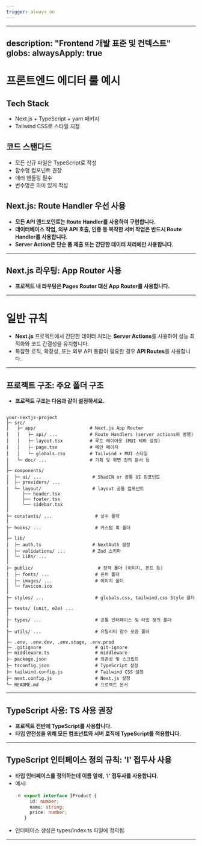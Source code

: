 ```yaml
---
trigger: always_on
---
```


---
description: "Frontend 개발 표준 및 컨텍스트"
globs:
alwaysApply: true
---

# 프론트엔드 에디터 룰 예시

## Tech Stack
- Next.js + TypeScript + yarn 패키지
- Tailwind CSS로 스타일 지정

## 코드 스탠다드
- 모든 신규 파일은 TypeScript로 작성
- 함수형 컴포넌트 권장
- 에러 핸들링 필수
- 변수명은 의미 있게 작성

## Next.js: Route Handler 우선 사용
- **모든 API 엔드포인트는 Route Handler를 사용하여 구현합니다.**
- **데이터베이스 작업, 외부 API 호출, 인증 등 복작한 서버 작업은 반드시 Route Handler를 사용합니다.**
- **Server Action은 단순 폼 제출 또는 간단한 데이터 처리에만 사용합니다.**

---

## Next.js 라우팅: App Router 사용
- **프로젝트 내 라우팅은 Pages Router 대신 App Router를 사용합니다.**

---

# 일반 규칙
- **Next.js** 프로젝트에서 간단한 데이터 처리는 **Server Actions**를 사용하여 성능 최적화와 코드 간결성을 유지합니다.
- 복잡한 로직, 확장성, 또는 외부 API 통합이 필요한 경우 **API Routes**를 사용합니다.

---

## 프로젝트 구조: 주요 폴더 구조
- **프로젝트 구조는 다음과 같이 설정하세요.**

```

your-nextjs-project
├─ src/
│   ├─ app/                    # Next.js App Router
│   │   ├─ api/ ...            # Route Handlers (server actions와 병행)
│   │   ├─ layout.tsx          # 루트 레이아웃 (MUI 테마 설정)
│   │   ├─ page.tsx            # 메인 페이지
│   │   └─ globals.css         # Tailwind + MUI 스타일
│   └─ doc/ ...                # 기획 및 화면 정의 문서 등
│
├─ components/
│  ├─ ui/ ...                   # ShadCN or 공통 UI 컴포넌트
│  ├─ providers/ ...
│  └─ layout/                   # layout 공통 컴포넌트
│     ├── header.tsx
│     ├── footer.tsx
│     └── sidebar.tsx     
│
├─ constants/ ...                # 상수 폴더
│
├─ hooks/ ...                    # 커스텀 훅 폴더
│   
├─ lib/
│  ├─ auth.ts                   # NextAuth 설정
│  ├─ validations/ ...          # Zod 스키마
│  └─ i18n/ ...   
│
├─ public/                        # 정적 폴더 (이미지, 폰트 등)
│  ├─ fonts/ ...                 # 폰트 폴더
│  ├─ images/ ...                # 이미지 폴더
│  └─ favicon.ico    
│
├─ styles/ ...                   # globals.css, tailwind.css Style 폴더   
│
├─ tests/ (unit, e2e) ...
│
├─ types/ ...                    # 공통 인터페이스 및 타입 정의 폴더
│
├─ utils/ ...                    # 유틸리티 함수 모음 폴더
│
├─ .env, .env.dev, .env.stage, .env.prod
├─ .gitignore                    # git-ignore
├─ middleware.ts                 # middleware
├─ package.json                  # 의존성 및 스크립트
├─ tsconfig.json                 # TypeScript 설정
├─ tailwind.config.js            # Tailwind CSS 설정
├─ next.config.js                # Next.js 설정
└─ README.md                     # 프로젝트 문서

```

---

## TypeScript 사용: TS 사용 권장
- **프로젝트 전반에 TypeScript를 사용합니다.**
- **타입 안전성을 위해 모든 컴포넌트와 서버 로직에 TypeScript를 적용합니다.**

---

## TypeScript 인터페이스 정의 규칙: 'I' 접두사 사용
- **타입 인터페이스를 정의하는데 이름 앞에, 'I' 접두사를 사용합니다.**
- 예시:
  - ```typescript
    export interface IProduct {
      id: number;
      name: string;
      price: number;
    }
    ```
- 인터페이스 생성은 types/index.ts 파일에 정의됨.

---